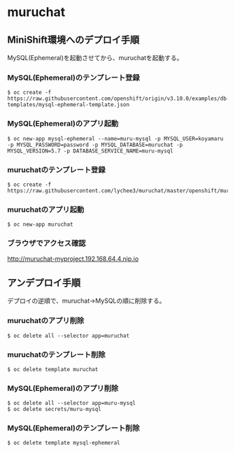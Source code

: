 # muruchat

## MiniShift環境へのデプロイ手順

MySQL(Ephemeral)を起動させてから、muruchatを起動する。

### MySQL(Ephemeral)のテンプレート登録

```
$ oc create -f https://raw.githubusercontent.com/openshift/origin/v3.10.0/examples/db-templates/mysql-ephemeral-template.json
```

### MySQL(Ephemeral)のアプリ起動

```
$ oc new-app mysql-ephemeral --name=muru-mysql -p MYSQL_USER=koyamaru -p MYSQL_PASSWORD=password -p MYSQL_DATABASE=muruchat -p MYSQL_VERSION=5.7 -p DATABASE_SERVICE_NAME=muru-mysql
```

### muruchatのテンプレート登録

```
$ oc create -f https://raw.githubusercontent.com/lychee3/muruchat/master/openshift/muruchat.yaml
```

### muruchatのアプリ起動

```
$ oc new-app muruchat
```

### ブラウザでアクセス確認

http://muruchat-myproject.192.168.64.4.nip.io 

## アンデプロイ手順

デプロイの逆順で、muruchat→MySQLの順に削除する。

### muruchatのアプリ削除

```
$ oc delete all --selector app=muruchat
```

### muruchatのテンプレート削除

```
$ oc delete template muruchat
```

### MySQL(Ephemeral)のアプリ削除

```
$ oc delete all --selector app=muru-mysql
$ oc delete secrets/muru-mysql
```

### MySQL(Ephemeral)のテンプレート削除

```
$ oc delete template mysql-ephemeral
```